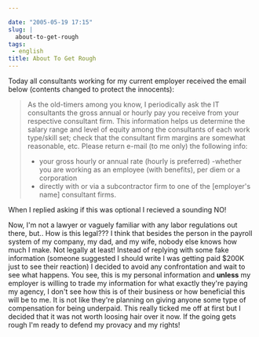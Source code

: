 ```yaml
---

date: "2005-05-19 17:15"
slug: |
  about-to-get-rough
tags:
 - english
title: About To Get Rough
---
```


Today all consultants working for my current employer received the email
below (contents changed to protect the innocents):

> As the old-timers among you know, I periodically ask the IT
> consultants the gross annual or hourly pay you receive from your
> respective consultant firm. This information helps us determine the
> salary range and level of equity among the consultants of each work
> type/skill set; check that the consultant firm margins are somewhat
> reasonable, etc. Please return e-mail (to me only) the following info:
> - your gross hourly or annual rate (hourly is preferred) -whether you
> are working as an employee (with benefits), per diem or a corporation
> - directly with or via a subcontractor firm to one of the \[employer's
> name\] consultant firms.

When I replied asking if this was optional I recieved a sounding NO!

Now, I'm not a lawyer or vaguely familiar with any labor regulations out
there, but.. How is this legal??? I think that besides the person in the
payroll system of my company, my dad, and my wife, nobody else knows how
much I make. Not legally at least! Instead of replying with some fake
information (someone suggested I should write I was getting paid \$200K
just to see their reaction) I decided to avoid any confrontation and
wait to see what happens. You see, this is my personal information and
**unless** my employer is willing to trade my information for what
exactly they're paying my agency, I don't see how this is of their
business or how beneficial this will be to me. It is not like they're
planning on giving anyone some type of compensation for being underpaid.
This really ticked me off at first but I decided that it was not worth
loosing hair over it now. If the going gets rough I'm ready to defend my
provacy and my rights!
